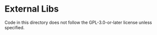 # External Libs
Code in this directory does not follow the GPL-3.0-or-later license unless specified.